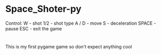 # Space_Shoter-py

Control:
W - shot
1/2 - shot type
A / D - move
S - deceleration
SPACE - pause
ESC - exit the game

#
This is my first pygame game so don't expect anything cool
